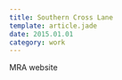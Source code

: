 ```yaml
---
title: Southern Cross Lane
template: article.jade
date: 2015.01.01
category: work
---
```


MRA website
